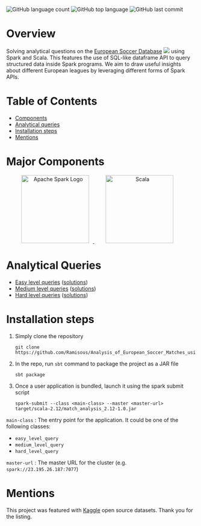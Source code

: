 ![GitHub language count](https://img.shields.io/github/languages/count/Ramisous/Analysis_of_European_Soccer_Matches_using_Spark_SQL?color=%23FFA500&logo=github)
![GitHub top language](https://img.shields.io/github/languages/top/Ramisous/Analysis_of_European_Soccer_Matches_using_Spark_SQL?logo=Github)
![GitHub last commit](https://img.shields.io/github/last-commit/Ramisous/Analysis_of_European_Soccer_Matches_using_Spark_SQL?logo=Github)

# Overview
Solving analytical questions on the [European Soccer Database](https://www.kaggle.com/datasets/hugomathien/soccer) <img src="https://img.icons8.com/doodle/15/null/football2--v1.png"/> using Spark and Scala. This features the use of SQL-like dataframe API to query structured data inside Spark programs. We aim to draw useful insights about different European leagues by leveraging different forms of Spark APIs.

# Table of Contents
* [Components](https://github.com/Ramisous/Analysis_of_European_Soccer_Matches_using_Spark_SQL#Major-Components)
* [Analytical queries](https://github.com/Ramisous/Analysis_of_European_Soccer_Matches_using_Spark_SQL#Analytical-Queries)
* [Installation steps](https://github.com/Ramisous/Analysis_of_European_Soccer_Matches_using_Spark_SQL#Installation-steps)	
* [Mentions](https://github.com/Ramisous/Analysis_of_European_Soccer_Matches_using_Spark_SQL#Mentions)


# Major Components
<p align="center">
	<a href="#">
		<img src="https://upload.wikimedia.org/wikipedia/commons/f/f3/Apache_Spark_logo.svg" alt="Apache Spark Logo" title="Apache Spark" width=180 hspace=10 />
	</a>
	<a href="#">
		<img src="https://upload.wikimedia.org/wikipedia/commons/3/39/Scala-full-color.svg" alt="Scala" title="Scala" width ="180" hspace=30/>
	</a>
</p>

# Analytical Queries
- [Easy level queries](/query_questions/easy_level_queries.md) ([solutions](/src/main/scala/easy_level_queries.scala))
- [Medium level queries](/query_questions/medium_level_queries.md) ([solutions](/src/main/scala/medium_level_queries.scala))
- [Hard level queries](/query_questions/hard_level_queries.md) ([solutions](/src/main/scala/hard_level_queries.scala))


# Installation steps

1. Simply clone the repository
	```
	git clone https://github.com/Ramisous/Analysis_of_European_Soccer_Matches_using_Spark_SQL.git
	```
2. In the repo, run `sbt` command to package the project as a JAR file
	```
	sbt package
	```
3. Once a user application is bundled, launch it using the spark submit script
	```
	spark-submit --class <main-class> --master <master-url> target/scala-2.12/match_analysis_2.12-1.0.jar
	```
`main-class` : The entry point for the application. It could be one of the following classes:
- `easy_level_query` 
- `medium_level_query`
- `hard_level_query`

`master-url` : The master URL for the cluster (e.g. `spark://23.195.26.187:7077`)

# Mentions
This project was featured with [Kaggle](https://www.kaggle.com/) open source datasets. Thank you for the listing.
	






